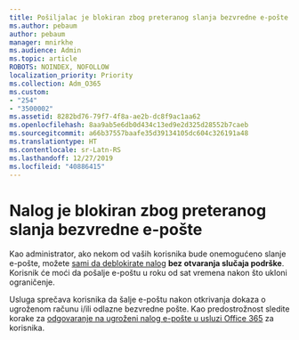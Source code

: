 ```yaml
---
title: Pošiljalac je blokiran zbog preteranog slanja bezvredne e-pošte
ms.author: pebaum
author: pebaum
manager: mnirkhe
ms.audience: Admin
ms.topic: article
ROBOTS: NOINDEX, NOFOLLOW
localization_priority: Priority
ms.collection: Adm_O365
ms.custom:
- "254"
- "3500002"
ms.assetid: 8282bd76-79f7-4f8a-ae2b-dc8f9ac1aa62
ms.openlocfilehash: 8aa9ab5e6db0d434c13ed9e2d325d28552b7caeb
ms.sourcegitcommit: a66b37557baafe35d39134105dc604c326191a48
ms.translationtype: HT
ms.contentlocale: sr-Latn-RS
ms.lasthandoff: 12/27/2019
ms.locfileid: "40886415"
---
```

# <a name="account-is-blocked-for-sending-too-much-spam"></a>Nalog je blokiran zbog preteranog slanja bezvredne e-pošte

Kao administrator, ako nekom od vaših korisnika bude onemogućeno slanje e-pošte, možete [sami da deblokirate nalog](https://protection.office.com/?hash=/restrictedusers) **bez otvaranja slučaja podrške**. Korisnik će moći da pošalje e-poštu u roku od sat vremena nakon što ukloni ograničenje.

Usluga sprečava korisnika da šalje e-poštu nakon otkrivanja dokaza o ugroženom računu i/ili odlazne bezvredne pošte. Kao predostrožnost sledite korake za [odgovaranje na ugroženi nalog e-pošte u usluzi Office 365](https://docs.microsoft.com/office365/securitycompliance/responding-to-a-compromised-email-account) za korisnika.
